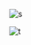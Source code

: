 ![s](https://github-readme-stats.vercel.app/api?username=miermontoto&count_private=true&show_icons=true&theme=dark)

![t](https://github-readme-stats.vercel.app/api/top-langs/?username=miermontoto&exclude_repo=TEC&theme=graywhite)
